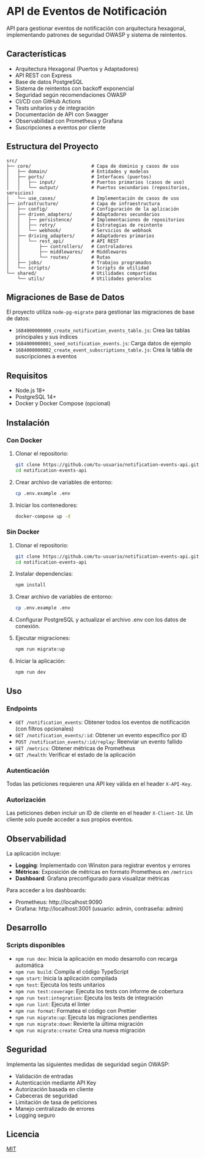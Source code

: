# API de Eventos de Notificación

API para gestionar eventos de notificación con arquitectura hexagonal, implementando patrones de seguridad OWASP y sistema de reintentos.

## Características

- Arquitectura Hexagonal (Puertos y Adaptadores)
- API REST con Express
- Base de datos PostgreSQL
- Sistema de reintentos con backoff exponencial
- Seguridad según recomendaciones OWASP
- CI/CD con GitHub Actions
- Tests unitarios y de integración
- Documentación de API con Swagger
- Observabilidad con Prometheus y Grafana
- Suscripciones a eventos por cliente

## Estructura del Proyecto

```
src/
├── core/                      # Capa de dominio y casos de uso
│   ├── domain/                # Entidades y modelos
│   ├── ports/                 # Interfaces (puertos)
│   │   ├── input/             # Puertos primarios (casos de uso)
│   │   └── output/            # Puertos secundarios (repositorios, servicios)
│   └── use_cases/             # Implementación de casos de uso
├── infrastructure/            # Capa de infraestructura
│   ├── config/                # Configuración de la aplicación
│   ├── driven_adapters/       # Adaptadores secundarios
│   │   ├── persistence/       # Implementaciones de repositorios
│   │   ├── retry/             # Estrategias de reintento
│   │   └── webhook/           # Servicios de webhook
│   ├── driving_adapters/      # Adaptadores primarios
│   │   └── rest_api/          # API REST
│   │       ├── controllers/   # Controladores
│   │       ├── middlewares/   # Middlewares
│   │       └── routes/        # Rutas
│   ├── jobs/                  # Trabajos programados
│   └── scripts/               # Scripts de utilidad
└── shared/                    # Utilidades compartidas
    └── utils/                 # Utilidades generales
```

## Migraciones de Base de Datos

El proyecto utiliza `node-pg-migrate` para gestionar las migraciones de base de datos:

- `1684000000000_create_notification_events_table.js`: Crea las tablas principales y sus índices
- `1684000000001_seed_notification_events.js`: Carga datos de ejemplo
- `1684000000002_create_event_subscriptions_table.js`: Crea la tabla de suscripciones a eventos

## Requisitos

- Node.js 18+
- PostgreSQL 14+
- Docker y Docker Compose (opcional)

## Instalación

### Con Docker

1. Clonar el repositorio:
   ```bash
   git clone https://github.com/tu-usuario/notification-events-api.git
   cd notification-events-api
   ```

2. Crear archivo de variables de entorno:
   ```bash
   cp .env.example .env
   ```

3. Iniciar los contenedores:
   ```bash
   docker-compose up -d
   ```

### Sin Docker

1. Clonar el repositorio:
   ```bash
   git clone https://github.com/tu-usuario/notification-events-api.git
   cd notification-events-api
   ```

2. Instalar dependencias:
   ```bash
   npm install
   ```

3. Crear archivo de variables de entorno:
   ```bash
   cp .env.example .env
   ```

4. Configurar PostgreSQL y actualizar el archivo .env con los datos de conexión.

5. Ejecutar migraciones:
   ```bash
   npm run migrate:up
   ```

6. Iniciar la aplicación:
   ```bash
   npm run dev
   ```

## Uso

### Endpoints

- `GET /notification_events`: Obtener todos los eventos de notificación (con filtros opcionales)
- `GET /notification_events/:id`: Obtener un evento específico por ID
- `POST /notification_events/:id/replay`: Reenviar un evento fallido
- `GET /metrics`: Obtener métricas de Prometheus
- `GET /health`: Verificar el estado de la aplicación

### Autenticación

Todas las peticiones requieren una API key válida en el header `X-API-Key`.

### Autorización

Las peticiones deben incluir un ID de cliente en el header `X-Client-Id`. Un cliente solo puede acceder a sus propios eventos.

## Observabilidad

La aplicación incluye:

- **Logging**: Implementado con Winston para registrar eventos y errores
- **Métricas**: Exposición de métricas en formato Prometheus en `/metrics`
- **Dashboard**: Grafana preconfigurado para visualizar métricas

Para acceder a los dashboards:
- Prometheus: http://localhost:9090
- Grafana: http://localhost:3001 (usuario: admin, contraseña: admin)

## Desarrollo

### Scripts disponibles

- `npm run dev`: Inicia la aplicación en modo desarrollo con recarga automática
- `npm run build`: Compila el código TypeScript
- `npm start`: Inicia la aplicación compilada
- `npm test`: Ejecuta los tests unitarios
- `npm run test:coverage`: Ejecuta los tests con informe de cobertura
- `npm run test:integration`: Ejecuta los tests de integración
- `npm run lint`: Ejecuta el linter
- `npm run format`: Formatea el código con Prettier
- `npm run migrate:up`: Ejecuta las migraciones pendientes
- `npm run migrate:down`: Revierte la última migración
- `npm run migrate:create`: Crea una nueva migración

## Seguridad

Implementa las siguientes medidas de seguridad según OWASP:

- Validación de entradas
- Autenticación mediante API Key
- Autorización basada en cliente
- Cabeceras de seguridad
- Limitación de tasa de peticiones
- Manejo centralizado de errores
- Logging seguro

## Licencia

[MIT](LICENSE)